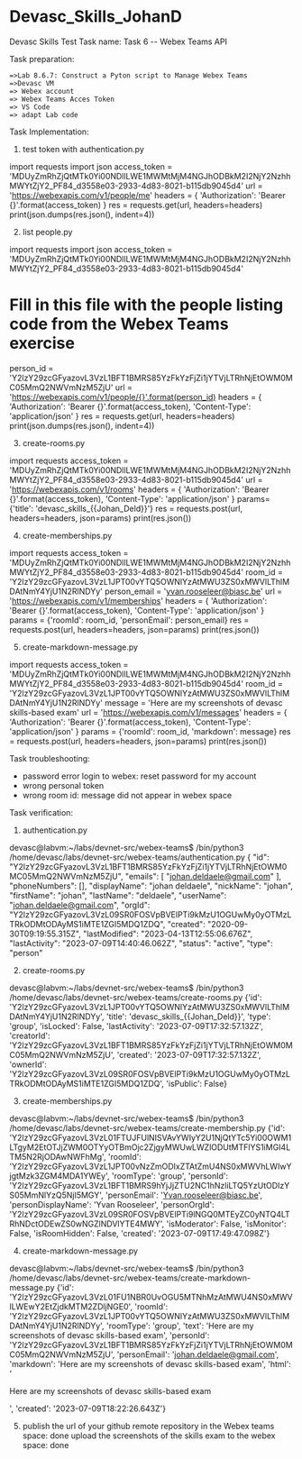 # Devasc_Skills_JohanD
Devasc Skills Test
Task name: Task 6 -- Webex Teams API

Task preparation:

	=>Lab 8.6.7: Construct a Pyton script to Manage Webex Teams
	=>Devasc VM
	=> Webex account
	=> Webex Teams Acces Token
	=> VS Code
	=> adapt Lab code
	
Task Implementation:

1. test token with authentication.py

import requests
import json
access_token = 'MDUyZmRhZjQtMTk0Yi00NDllLWE1MWMtMjM4NGJhODBkM2I2NjY2NzhhMWYtZjY2_PF84_d3558e03-2933-4d83-8021-b115db9045d4'
url = 'https://webexapis.com/v1/people/me'
headers = {
 'Authorization': 'Bearer {}'.format(access_token)
}
res = requests.get(url, headers=headers)
print(json.dumps(res.json(), indent=4))

2. list people.py

import requests
import json
access_token = 'MDUyZmRhZjQtMTk0Yi00NDllLWE1MWMtMjM4NGJhODBkM2I2NjY2NzhhMWYtZjY2_PF84_d3558e03-2933-4d83-8021-b115db9045d4'
# Fill in this file with the people listing code from the Webex Teams exercise
person_id = 'Y2lzY29zcGFyazovL3VzL1BFT1BMRS85YzFkYzFjZi1jYTVjLTRhNjEtOWM0MC05MmQ2NWVmNzM5ZjU'
url = 'https://webexapis.com/v1/people/{}'.format(person_id)
headers = {
 'Authorization': 'Bearer {}'.format(access_token),
 'Content-Type': 'application/json'
}
res = requests.get(url, headers=headers)
print(json.dumps(res.json(), indent=4))

3. create-rooms.py

import requests
access_token = 'MDUyZmRhZjQtMTk0Yi00NDllLWE1MWMtMjM4NGJhODBkM2I2NjY2NzhhMWYtZjY2_PF84_d3558e03-2933-4d83-8021-b115db9045d4'
url = 'https://webexapis.com/v1/rooms'
headers = {
 'Authorization': 'Bearer {}'.format(access_token),
 'Content-Type': 'application/json'
}
params={'title': 'devasc_skills_{{Johan_Deld}}'}
res = requests.post(url, headers=headers, json=params)
print(res.json())

4. create-memberships.py

import requests
access_token = 'MDUyZmRhZjQtMTk0Yi00NDllLWE1MWMtMjM4NGJhODBkM2I2NjY2NzhhMWYtZjY2_PF84_d3558e03-2933-4d83-8021-b115db9045d4'
room_id = 'Y2lzY29zcGFyazovL3VzL1JPT00vYTQ5OWNlYzAtMWU3ZS0xMWVlLThlMDAtNmY4YjU1N2RlNDYy'
person_email = 'yvan.rooseleer@biasc.be'
url = 'https://webexapis.com/v1/memberships'
headers = {
 'Authorization': 'Bearer {}'.format(access_token),
 'Content-Type': 'application/json'
}
params = {'roomId': room_id, 'personEmail': person_email}
res = requests.post(url, headers=headers, json=params)
print(res.json())

5. create-markdown-message.py

import requests
access_token = 'MDUyZmRhZjQtMTk0Yi00NDllLWE1MWMtMjM4NGJhODBkM2I2NjY2NzhhMWYtZjY2_PF84_d3558e03-2933-4d83-8021-b115db9045d4'
room_id = 'Y2lzY29zcGFyazovL3VzL1JPT00vYTQ5OWNlYzAtMWU3ZS0xMWVlLThlMDAtNmY4YjU1N2RlNDYy'
message = 'Here are my screenshots of devasc skills-based exam'
url = 'https://webexapis.com/v1/messages'
headers = {
 'Authorization': 'Bearer {}'.format(access_token),
 'Content-Type': 'application/json'
}
params = {'roomId': room_id, 'markdown': message}
res = requests.post(url, headers=headers, json=params)
print(res.json())

Task troubleshooting:

- password error login to webex: reset password for my account 
- wrong personal token 
- wrong room id: message did not appear in webex space

Task verification:

1. authentication.py

devasc@labvm:~/labs/devnet-src/webex-teams$ /bin/python3 /home/devasc/labs/devnet-src/webex-teams/authentication.py
{
    "id": "Y2lzY29zcGFyazovL3VzL1BFT1BMRS85YzFkYzFjZi1jYTVjLTRhNjEtOWM0MC05MmQ2NWVmNzM5ZjU",
    "emails": [
        "johan.deldaele@gmail.com"
    ],
    "phoneNumbers": [],
    "displayName": "johan deldaele",
    "nickName": "johan",
    "firstName": "johan",
    "lastName": "deldaele",
    "userName": "johan.deldaele@gmail.com",
    "orgId": "Y2lzY29zcGFyazovL3VzL09SR0FOSVpBVElPTi9kMzU1OGUwMy0yOTMzLTRkODMtODAyMS1iMTE1ZGI5MDQ1ZDQ",
    "created": "2020-09-30T09:19:55.315Z",
    "lastModified": "2023-04-13T12:55:06.676Z",
    "lastActivity": "2023-07-09T14:40:46.062Z",
    "status": "active",
    "type": "person"
	
2. create-rooms.py

devasc@labvm:~/labs/devnet-src/webex-teams$ /bin/python3 /home/devasc/labs/devnet-src/webex-teams/create-rooms.py
{'id': 'Y2lzY29zcGFyazovL3VzL1JPT00vYTQ5OWNlYzAtMWU3ZS0xMWVlLThlMDAtNmY4YjU1N2RlNDYy', 
'title': 'devasc_skills_{{Johan_Deld}}', 
'type': 'group', 
'isLocked': False, 
'lastActivity': '2023-07-09T17:32:57.132Z', 
'creatorId': 'Y2lzY29zcGFyazovL3VzL1BFT1BMRS85YzFkYzFjZi1jYTVjLTRhNjEtOWM0MC05MmQ2NWVmNzM5ZjU', 
'created': '2023-07-09T17:32:57.132Z', 
'ownerId': 'Y2lzY29zcGFyazovL3VzL09SR0FOSVpBVElPTi9kMzU1OGUwMy0yOTMzLTRkODMtODAyMS1iMTE1ZGI5MDQ1ZDQ', 
'isPublic': False}

3. create-memberships.py

devasc@labvm:~/labs/devnet-src/webex-teams$ /bin/python3 /home/devasc/labs/devnet-src/webex-teams/create-membership.py
{'id': 'Y2lzY29zcGFyazovL3VzL01FTUJFUlNISVAvYWIyY2U1NjQtYTc5Yi00OWM1LTgyM2EtOTJjZWM0OTYyOTBmOjc2ZjgyMWUwLWZlODUtMTFlYS1iMGI4LTM5N2RjODAwNWFhMg', 
'roomId': 'Y2lzY29zcGFyazovL3VzL1JPT00vNzZmODIxZTAtZmU4NS0xMWVhLWIwYjgtMzk3ZGM4MDA1YWEy', 
'roomType': 'group', 
'personId': 'Y2lzY29zcGFyazovL3VzL1BFT1BMRS9hYjJjZTU2NC1hNzliLTQ5YzUtODIzYS05MmNlYzQ5NjI5MGY', 
'personEmail': 'Yvan.rooseleer@biasc.be', 
'personDisplayName': 'Yvan Rooseleer', 
'personOrgId': 'Y2lzY29zcGFyazovL3VzL09SR0FOSVpBVElPTi9lNGQ0MTEyZC0yNTQ4LTRhNDctODEwZS0wNGZlNDVlYTE4MWY', 
'isModerator': False, 
'isMonitor': False, 
'isRoomHidden': False, 
'created': '2023-07-09T17:49:47.098Z'}

4. create-markdown-message.py

devasc@labvm:~/labs/devnet-src/webex-teams$ /bin/python3 /home/devasc/labs/devnet-src/webex-teams/create-markdown-message.py
{'id': 'Y2lzY29zcGFyazovL3VzL01FU1NBR0UvOGU5MTNhMzAtMWU4NS0xMWVlLWEwY2EtZjdkMTM2ZDljNGE0', 
'roomId': 'Y2lzY29zcGFyazovL3VzL1JPT00vYTQ5OWNlYzAtMWU3ZS0xMWVlLThlMDAtNmY4YjU1N2RlNDYy', 
'roomType': 'group', 
'text': 'Here are my screenshots of devasc skills-based exam', 
'personId': 'Y2lzY29zcGFyazovL3VzL1BFT1BMRS85YzFkYzFjZi1jYTVjLTRhNjEtOWM0MC05MmQ2NWVmNzM5ZjU', 
'personEmail': 'johan.deldaele@gmail.com', 
'markdown': 'Here are my screenshots of devasc skills-based exam', 
'html': '<p>Here are my screenshots of devasc skills-based exam</p>', 
'created': '2023-07-09T18:22:26.643Z'}

5. 
   publish the url of your github remote repository in the Webex teams space: done
   upload the screenshots of the skills exam to the webex space: done
